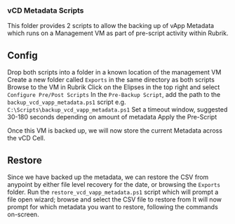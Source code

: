 ### vCD Metadata Scripts

This folder provides 2 scripts to allow the backing up of vApp Metadata which runs on a Management VM as part of pre-script activity within Rubrik.

## Config

Drop both scripts into a folder in a known location of the management VM
Create a new folder called `Exports` in the same directory as both scripts
Browse to the VM in Rubrik
Click on the Elipses in the top right and select `Configure Pre/Post Scripts`
In the `Pre-Backup Script`, add the path to the `backup_vcd_vapp_metadata.ps1` script e.g. `C:\Scripts\backup_vcd_vapp_metadata.ps1`
Set a timeout window, suggested 30-180 seconds depending on amount of metadata
Apply the Pre-Script

Once this VM is backed up, we will now store the current Metadata across the vCD Cell.

## Restore

Since we have backed up the metadata, we can restore the CSV from anypoint by either file level recovery for the date, or browsing the `Exports` folder.
Run the `restore_vcd_vapp_metadata.ps1` script which will prompt a file open wizard; browse and select the CSV file to restore from
It will now prompt for which metadata you want to restore, following the commands on-screen.